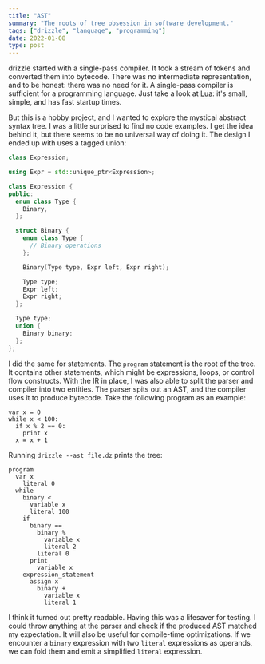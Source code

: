 ```yaml
---
title: "AST"
summary: "The roots of tree obsession in software development."
tags: ["drizzle", "language", "programming"]
date: 2022-01-08
type: post
---
```

drizzle started with a single-pass compiler. It took a stream of tokens and converted them into bytecode. There was no intermediate representation, and to be honest: there was no need for it. A single-pass compiler is sufficient for a programming language. Just take a look at [Lua](https://www.lua.org/): it's small, simple, and has fast startup times.

But this is a hobby project, and I wanted to explore the mystical abstract syntax tree. I was a little surprised to find no code examples. I get the idea behind it, but there seems to be no universal way of doing it. The design I ended up with uses a tagged union:

```cpp
class Expression;

using Expr = std::unique_ptr<Expression>;

class Expression {
public:
  enum class Type {
    Binary,
  };

  struct Binary {
    enum class Type {
      // Binary operations
    };

    Binary(Type type, Expr left, Expr right);

    Type type;
    Expr left;
    Expr right;
  };

  Type type;
  union {
    Binary binary;
  };
};
```

I did the same for statements. The `program` statement is the root of the tree. It contains other statements, which might be expressions, loops, or control flow constructs. With the IR in place, I was also able to split the parser and compiler into two entities. The parser spits out an AST, and the compiler uses it to produce bytecode. Take the following program as an example:

```drizzle
var x = 0
while x < 100:
  if x % 2 == 0:
    print x
  x = x + 1
```

Running `drizzle --ast file.dz` prints the tree:

```code
program
  var x
    literal 0
  while
    binary <
      variable x
      literal 100
    if
      binary ==
        binary %
          variable x
          literal 2
        literal 0
      print
        variable x
    expression_statement
      assign x
        binary +
          variable x
          literal 1
```

I think it turned out pretty readable. Having this was a lifesaver for testing. I could throw anything at the parser and check if the produced AST matched my expectation. It will also be useful for compile-time optimizations. If we encounter a `binary` expression with two `literal` expressions as operands, we can fold them and emit a simplified `literal` expression.
